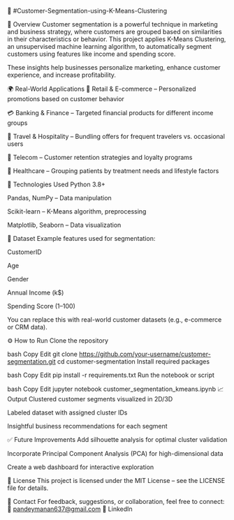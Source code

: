 
🎯 #Customer-Segmentation-using-K-Means-Clustering



📌 Overview
Customer segmentation is a powerful technique in marketing and business strategy, where customers are grouped based on similarities in their characteristics or behavior. This project applies K-Means Clustering, an unsupervised machine learning algorithm, to automatically segment customers using features like income and spending score.

These insights help businesses personalize marketing, enhance customer experience, and increase profitability.

🌍 Real-World Applications
🛒 Retail & E-commerce – Personalized promotions based on customer behavior

💳 Banking & Finance – Targeted financial products for different income groups

🧳 Travel & Hospitality – Bundling offers for frequent travelers vs. occasional users

📱 Telecom – Customer retention strategies and loyalty programs

🏥 Healthcare – Grouping patients by treatment needs and lifestyle factors

🧰 Technologies Used
Python 3.8+

Pandas, NumPy – Data manipulation

Scikit-learn – K-Means algorithm, preprocessing

Matplotlib, Seaborn – Data visualization

📁 Dataset
Example features used for segmentation:

CustomerID

Age

Gender

Annual Income (k$)

Spending Score (1–100)

You can replace this with real-world customer datasets (e.g., e-commerce or CRM data).

⚙️ How to Run
Clone the repository

bash
Copy
Edit
git clone https://github.com/your-username/customer-segmentation.git
cd customer-segmentation
Install required packages

bash
Copy
Edit
pip install -r requirements.txt
Run the notebook or script

bash
Copy
Edit
jupyter notebook customer_segmentation_kmeans.ipynb
📈 Output
Clustered customer segments visualized in 2D/3D

Labeled dataset with assigned cluster IDs

Insightful business recommendations for each segment

✅ Future Improvements
Add silhouette analysis for optimal cluster validation

Incorporate Principal Component Analysis (PCA) for high-dimensional data

Create a web dashboard for interactive exploration

📄 License
This project is licensed under the MIT License – see the LICENSE file for details.

🤝 Contact
For feedback, suggestions, or collaboration, feel free to connect:
📧 pandeymanan637@gmail.com
🔗 LinkedIn
